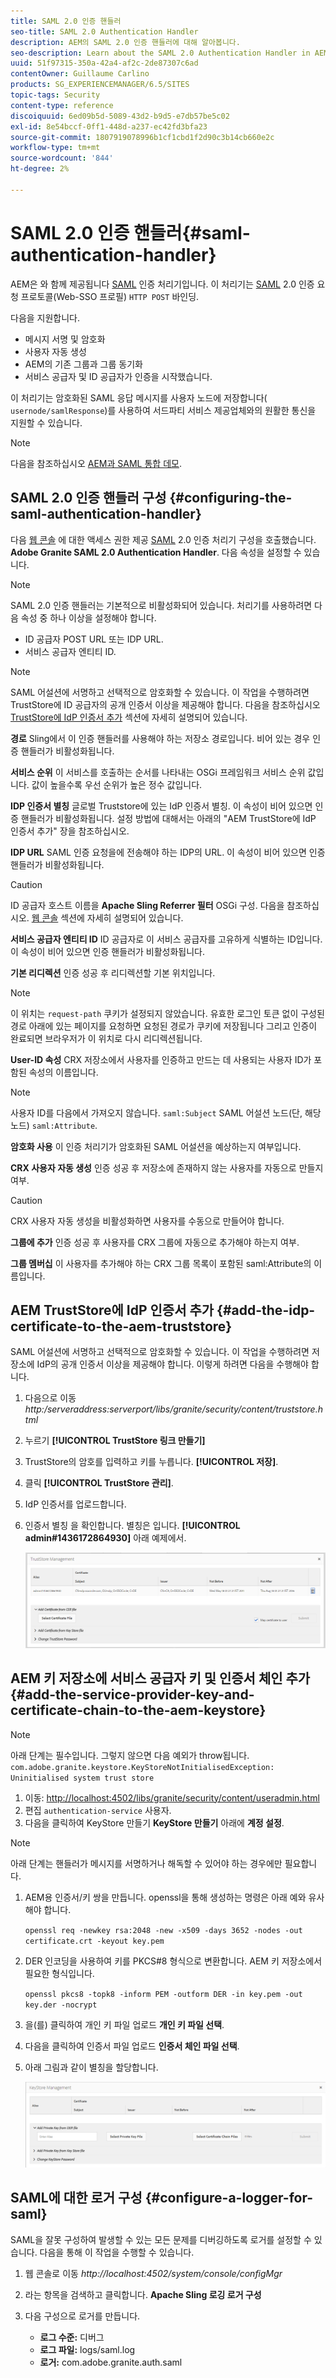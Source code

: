 ```yaml
---
title: SAML 2.0 인증 핸들러
seo-title: SAML 2.0 Authentication Handler
description: AEM의 SAML 2.0 인증 핸들러에 대해 알아봅니다.
seo-description: Learn about the SAML 2.0 Authentication Handler in AEM.
uuid: 51f97315-350a-42a4-af2c-2de87307c6ad
contentOwner: Guillaume Carlino
products: SG_EXPERIENCEMANAGER/6.5/SITES
topic-tags: Security
content-type: reference
discoiquuid: 6ed09b5d-5089-43d2-b9d5-e7db57be5c02
exl-id: 8e54bccf-0ff1-448d-a237-ec42fd3bfa23
source-git-commit: 1807919078996b1cf1cbd1f2d90c3b14cb660e2c
workflow-type: tm+mt
source-wordcount: '844'
ht-degree: 2%

---
```


# SAML 2.0 인증 핸들러{#saml-authentication-handler}

AEM은 와 함께 제공됩니다 [SAML](https://saml.xml.org/saml-specifications) 인증 처리기입니다. 이 처리기는 [SAML](https://saml.xml.org/saml-specifications) 2.0 인증 요청 프로토콜(Web-SSO 프로필) `HTTP POST` 바인딩.

다음을 지원합니다.

* 메시지 서명 및 암호화
* 사용자 자동 생성
* AEM의 기존 그룹과 그룹 동기화
* 서비스 공급자 및 ID 공급자가 인증을 시작했습니다.

이 처리기는 암호화된 SAML 응답 메시지를 사용자 노드에 저장합니다( `usernode/samlResponse`)를 사용하여 서드파티 서비스 제공업체와의 원활한 통신을 지원할 수 있습니다.

>[!NOTE]
>
>다음을 참조하십시오 [AEM과 SAML 통합 데모](https://experienceleague.adobe.com/docs/experience-cloud-kcs/kbarticles/KA-17481.html).

## SAML 2.0 인증 핸들러 구성 {#configuring-the-saml-authentication-handler}

다음 [웹 콘솔](/help/sites-deploying/configuring-osgi.md) 에 대한 액세스 권한 제공 [SAML](https://saml.xml.org/saml-specifications) 2.0 인증 처리기 구성을 호출했습니다. **Adobe Granite SAML 2.0 Authentication Handler**. 다음 속성을 설정할 수 있습니다.

>[!NOTE]
>
>SAML 2.0 인증 핸들러는 기본적으로 비활성화되어 있습니다. 처리기를 사용하려면 다음 속성 중 하나 이상을 설정해야 합니다.
>
>* ID 공급자 POST URL 또는 IDP URL.
>* 서비스 공급자 엔티티 ID.
>

>[!NOTE]
>
>SAML 어설션에 서명하고 선택적으로 암호화할 수 있습니다. 이 작업을 수행하려면 TrustStore에 ID 공급자의 공개 인증서 이상을 제공해야 합니다. 다음을 참조하십시오 [TrustStore에 IdP 인증서 추가](/help/sites-administering/saml-2-0-authenticationhandler.md#add-the-idp-certificate-to-the-aem-truststore) 섹션에 자세히 설명되어 있습니다.

**경로** Sling에서 이 인증 핸들러를 사용해야 하는 저장소 경로입니다. 비어 있는 경우 인증 핸들러가 비활성화됩니다.

**서비스 순위** 이 서비스를 호출하는 순서를 나타내는 OSGi 프레임워크 서비스 순위 값입니다. 값이 높을수록 우선 순위가 높은 정수 값입니다.

**IDP 인증서 별칭** 글로벌 Truststore에 있는 IdP 인증서 별칭. 이 속성이 비어 있으면 인증 핸들러가 비활성화됩니다. 설정 방법에 대해서는 아래의 &quot;AEM TrustStore에 IdP 인증서 추가&quot; 장을 참조하십시오.

**IDP URL** SAML 인증 요청을에 전송해야 하는 IDP의 URL. 이 속성이 비어 있으면 인증 핸들러가 비활성화됩니다.

>[!CAUTION]
>
>ID 공급자 호스트 이름을 **Apache Sling Referrer 필터** OSGi 구성. 다음을 참조하십시오. [웹 콘솔](/help/sites-deploying/configuring-osgi.md) 섹션에 자세히 설명되어 있습니다.

**서비스 공급자 엔티티 ID** ID 공급자로 이 서비스 공급자를 고유하게 식별하는 ID입니다. 이 속성이 비어 있으면 인증 핸들러가 비활성화됩니다.

**기본 리디렉션** 인증 성공 후 리디렉션할 기본 위치입니다.

>[!NOTE]
>
>이 위치는 `request-path` 쿠키가 설정되지 않았습니다. 유효한 로그인 토큰 없이 구성된 경로 아래에 있는 페이지를 요청하면 요청된 경로가 쿠키에 저장됩니다
>그리고 인증이 완료되면 브라우저가 이 위치로 다시 리디렉션됩니다.

**User-ID 속성** CRX 저장소에서 사용자를 인증하고 만드는 데 사용되는 사용자 ID가 포함된 속성의 이름입니다.

>[!NOTE]
>
>사용자 ID를 다음에서 가져오지 않습니다. `saml:Subject` SAML 어설션 노드(단, 해당 노드) `saml:Attribute`.

**암호화 사용** 이 인증 처리기가 암호화된 SAML 어설션을 예상하는지 여부입니다.

**CRX 사용자 자동 생성** 인증 성공 후 저장소에 존재하지 않는 사용자를 자동으로 만들지 여부.

>[!CAUTION]
>
>CRX 사용자 자동 생성을 비활성화하면 사용자를 수동으로 만들어야 합니다.

**그룹에 추가** 인증 성공 후 사용자를 CRX 그룹에 자동으로 추가해야 하는지 여부.

**그룹 멤버십** 이 사용자를 추가해야 하는 CRX 그룹 목록이 포함된 saml:Attribute의 이름입니다.

## AEM TrustStore에 IdP 인증서 추가 {#add-the-idp-certificate-to-the-aem-truststore}

SAML 어설션에 서명하고 선택적으로 암호화할 수 있습니다. 이 작업을 수행하려면 저장소에 IdP의 공개 인증서 이상을 제공해야 합니다. 이렇게 하려면 다음을 수행해야 합니다.

1. 다음으로 이동 *http:/serveraddress:serverport/libs/granite/security/content/truststore.html*
1. 누르기 **[!UICONTROL TrustStore 링크 만들기]**
1. TrustStore의 암호를 입력하고 키를 누릅니다. **[!UICONTROL 저장]**.
1. 클릭 **[!UICONTROL TrustStore 관리]**.
1. IdP 인증서를 업로드합니다.
1. 인증서 별칭 을 확인합니다. 별칭은 입니다. **[!UICONTROL admin#1436172864930]** 아래 예제에서.

   ![chlimage_1-372](assets/chlimage_1-372.png)

## AEM 키 저장소에 서비스 공급자 키 및 인증서 체인 추가 {#add-the-service-provider-key-and-certificate-chain-to-the-aem-keystore}

>[!NOTE]
>
>아래 단계는 필수입니다. 그렇지 않으면 다음 예외가 throw됩니다. `com.adobe.granite.keystore.KeyStoreNotInitialisedException: Uninitialised system trust store`

1. 이동: [http://localhost:4502/libs/granite/security/content/useradmin.html](http://localhost:4502/libs/granite/security/content/useradmin.html)
1. 편집 `authentication-service` 사용자.
1. 다음을 클릭하여 KeyStore 만들기 **KeyStore 만들기** 아래에 **계정 설정**.

>[!NOTE]
>
>아래 단계는 핸들러가 메시지를 서명하거나 해독할 수 있어야 하는 경우에만 필요합니다.

1. AEM용 인증서/키 쌍을 만듭니다. openssl을 통해 생성하는 명령은 아래 예와 유사해야 합니다.

   `openssl req -newkey rsa:2048 -new -x509 -days 3652 -nodes -out certificate.crt -keyout key.pem`

1. DER 인코딩을 사용하여 키를 PKCS#8 형식으로 변환합니다. AEM 키 저장소에서 필요한 형식입니다.

   `openssl pkcs8 -topk8 -inform PEM -outform DER -in key.pem -out key.der -nocrypt`

1. 을(를) 클릭하여 개인 키 파일 업로드 **개인 키 파일 선택**.
1. 다음을 클릭하여 인증서 파일 업로드 **인증서 체인 파일 선택**.
1. 아래 그림과 같이 별칭을 할당합니다.

   ![chlimage_1-373](assets/chlimage_1-373.png)

## SAML에 대한 로거 구성 {#configure-a-logger-for-saml}

SAML을 잘못 구성하여 발생할 수 있는 모든 문제를 디버깅하도록 로거를 설정할 수 있습니다. 다음을 통해 이 작업을 수행할 수 있습니다.

1. 웹 콘솔로 이동 *http://localhost:4502/system/console/configMgr*
1. 라는 항목을 검색하고 클릭합니다. **Apache Sling 로깅 로거 구성**
1. 다음 구성으로 로거를 만듭니다.

   * **로그 수준:** 디버그
   * **로그 파일:** logs/saml.log
   * **로거:** com.adobe.granite.auth.saml
